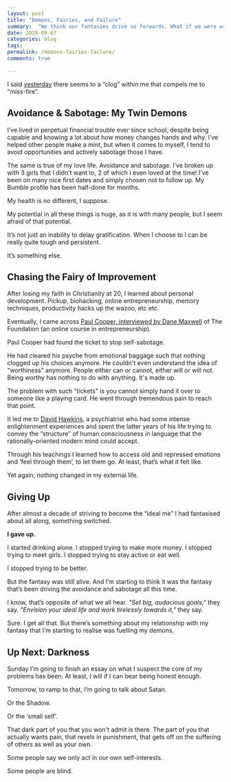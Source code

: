 ```yaml
---
layout: post
title: "Demons, Fairies, and Failure"
summary:  "We think our fantasies drive us forwards. What if we were wrong?"
date: 2018-09-07
categories: blog
tags: 
permalink: /demons-fairies-failure/
comments: true

---
```


I said [yesterday](/old-obsession-nature-commanded) there seems to a “clog” within me that compels me to “miss-fire”. 

## Avoidance & Sabotage: My Twin Demons
I’ve lived in perpetual financial trouble ever since school, despite being capable and knowing a lot about how money changes hands and why. I’ve helped other people make a mint, but when it comes to myself, I tend to avoid opportunities and actively sabotage those I have. 

The same is true of my love life. Avoidance and sabotage. I’ve broken up with 3 girls that I didn’t want to, 2 of which I even loved at the time! I’ve been on many nice first dates and simply chosen not to follow up. My Bumble profile has been half-done for months. 

My health is no different, I suppose. 

My potential in all these things is huge, as it is with many people, but I seem afraid of that potential.

It’s not just an inability to delay gratification. When I choose to I can be really quite tough and persistent.

It’s something else.
 

## Chasing the Fairy of Improvement
After losing my faith in Christianity at 20, I learned about personal development. Pickup, biohacking, online entrepreneurship, memory techniques, productivity hacks up the wazoo, etc etc. 

Eventually, I came across [Paul Cooper, interviewed by Dane Maxwell](https://thefoundation.com/podcast/episode90) of The Foundation (an online course in entrepreneurship). 

Paul Cooper had found the ticket to stop self-sabotage. 

He had cleared his psyche from emotional baggage such that nothing clogged up his choices anymore. He couldn't even understand the idea of “worthiness” anymore. People either can or cannot, either will or will not. Being worthy has nothing to do with anything. It's made up. 

The problem with such "tickets" is you cannot simply hand it over to someone like a playing card. He went through tremendous pain to reach that point. 

It led me to [David Hawkins](https://youtu.be/PCVZUdxg-vE), a psychiatrist who had some intense enlightenment experiences and spent the latter years of his life trying to convey the “structure” of human consciousness in language that the rationally-oriented modern mind could accept. 

Through his teachings I learned how to access old and repressed emotions and ‘feel through them’, to let them go. At least, that’s what it felt like.

Yet again, nothing changed in my external life. 
 

## Giving Up
After almost a decade of striving to become the “ideal me” I had fantasised about all along, something switched. 

**I gave up.**

I started drinking alone. I stopped trying to make more money. I stopped trying to meet girls. I stopped trying to stay active or eat well.

I stopped trying to be better. 

But the fantasy was still alive. And I’m starting to think it was the fantasy that’s been driving the avoidance and sabotage all this time. 

I know, that’s opposite of what we all hear. *"Set big, audacious goals,"* they say. *"Envision your ideal life and work tirelessly towards it,"* they say. 

Sure. I get all that. But there’s something about my relationship with my fantasy that I’m starting to realise was fuelling my demons. 
 

## Up Next: Darkness
Sunday I’m going to finish an essay on what I suspect the core of my problems has been. At least, I will if I can bear being honest enough. 

Tomorrow, to ramp to that, I’m going to talk about Satan.

Or the Shadow. 

Or the ‘small self’. 

That dark part of you that you won't admit is there. The part of you that actually wants pain, that revels in punishment, that gets off on the suffering of others as well as your own. 

Some people say we only act in our own self-interests. 

Some people are blind. 


